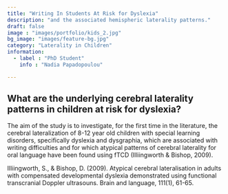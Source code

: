 ```yaml
---
title: "Writing In Students At Risk for Dyslexia"
description: "and the associated hemispheric laterality patterns."
draft: false
image : "images/portfolio/kids_2.jpg"
bg_image: "images/feature-bg.jpg"
category: "Laterality in Children"
information:
  - label : "PhD Student"
    info : "Nadia Papadopoulou"

---
```


## What are the underlying cerebral laterality patterns in children at risk for dyslexia?

The aim of the study is to investigate, for the first time in the literature, the cerebral lateralization of 8-12 year old children with special learning disorders, specifically dyslexia and dysgraphia, which are associated with writing difficulties and for which atypical patterns of cerebral laterality for oral language have been found using fTCD (Illiingworth & Bishop, 2009). 



Illiingworth, S., & Bishop, D. (2009). Atypical cerebral lateralisation in adults with compensated developmental dyslexia demonstrated using functional transcranial Doppler ultrasouns. Brain and language, 111(1), 61-65.